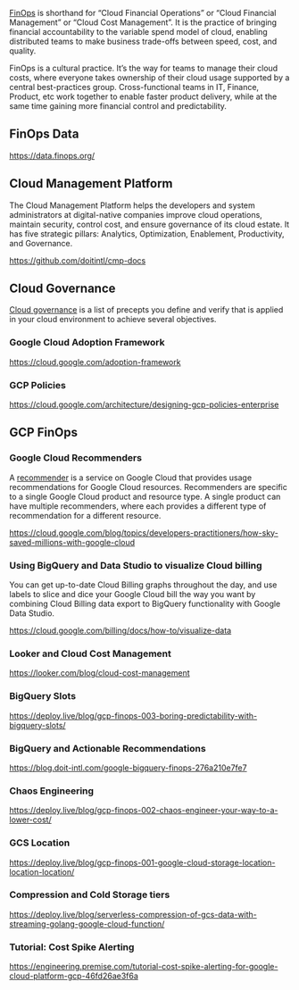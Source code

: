 [FinOps](  https://www.finops.org/introduction/what-is-finops/ ) is shorthand for “Cloud Financial Operations” or “Cloud Financial Management” or “Cloud Cost Management”. It is the practice of bringing financial accountability to the variable spend model of cloud, enabling distributed teams to make business trade-offs between speed, cost, and quality.

FinOps is a cultural practice. It’s the way for teams to manage their cloud costs, where everyone takes ownership of their cloud usage supported by a central best-practices group. Cross-functional teams in IT, Finance, Product, etc work together to enable faster product delivery, while at the same time gaining more financial control and predictability.



## FinOps Data

https://data.finops.org/

## Cloud Management Platform

The Cloud Management Platform helps the developers and system administrators at digital-native companies improve cloud operations, maintain security, control cost, and ensure governance of its cloud estate. It has five strategic pillars: Analytics, Optimization, Enablement, Productivity, and Governance.

https://github.com/doitintl/cmp-docs

## Cloud Governance

[Cloud governance](Cloud-Governance) is a list of precepts you define and verify that is applied in your cloud environment to achieve several objectives.

### Google Cloud Adoption Framework


https://cloud.google.com/adoption-framework

### GCP Policies

https://cloud.google.com/architecture/designing-gcp-policies-enterprise

## GCP FinOps


### Google Cloud Recommenders

A [recommender](Recommender) is a service on Google Cloud that provides usage recommendations for Google Cloud resources. Recommenders are specific to a single Google Cloud product and resource type. A single product can have multiple recommenders, where each provides a different type of recommendation for a different resource.


https://cloud.google.com/blog/topics/developers-practitioners/how-sky-saved-millions-with-google-cloud


### Using BigQuery and Data Studio to visualize Cloud billing

You can get up-to-date Cloud Billing graphs throughout the day, and use labels to slice and dice your Google Cloud bill the way you want by combining Cloud Billing data export to BigQuery functionality with Google Data Studio.

https://cloud.google.com/billing/docs/how-to/visualize-data

### Looker and Cloud Cost Management

https://looker.com/blog/cloud-cost-management

### BigQuery Slots

https://deploy.live/blog/gcp-finops-003-boring-predictability-with-bigquery-slots/


### BigQuery and Actionable Recommendations

https://blog.doit-intl.com/google-bigquery-finops-276a210e7fe7

### Chaos Engineering

https://deploy.live/blog/gcp-finops-002-chaos-engineer-your-way-to-a-lower-cost/


### GCS Location

https://deploy.live/blog/gcp-finops-001-google-cloud-storage-location-location-location/

### Compression and Cold Storage tiers


https://deploy.live/blog/serverless-compression-of-gcs-data-with-streaming-golang-google-cloud-function/

### Tutorial: Cost Spike Alerting

https://engineering.premise.com/tutorial-cost-spike-alerting-for-google-cloud-platform-gcp-46fd26ae3f6a